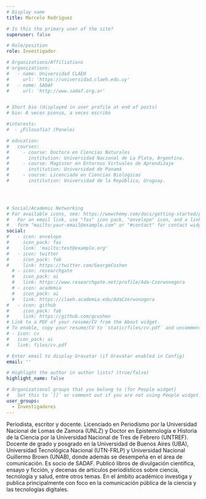 ```yaml
---
# Display name
title: Marcelo Rodríguez

# Is this the primary user of the site?
superuser: false

# Role/position
role: Investigador

# Organizations/Affiliations
# organizations:
#   - name: Universidad CLAEH
#     url: 'https://universidad.claeh.edu.uy'
#   - name: SADAF
#     url: 'http://www.sadaf.org.ar'


# Short bio (displayed in user profile at end of posts)
# bio: A veces pienso, a veces escribo

#interests:
#  - ¿Filosofía? (Ponele)

# education:
#   courses:
#     - course: Doctora en Ciencias Naturales     
#       institution: Universidad Nacional de La Plata, Argentina. 
#     - course: Magíster en Entornos Virtuales de Aprendizaje     
#       institution: Universidad de Panamá
#     - course: Licenciada en Ciencias Biológicas
#       institution: Universidad de la República, Uruguay.

    


# Social/Academic Networking
# For available icons, see: https://wowchemy.com/docs/getting-started/page-builder/#icons
#   For an email link, use "fas" icon pack, "envelope" icon, and a link in the
#   form "mailto:your-email@example.com" or "#contact" for contact widget.
social:
#   - icon: envelope
#     icon_pack: fas
#     link: 'mailto:test@example.org'
#   - icon: twitter
#     icon_pack: fab
#     link: https://twitter.com/GeorgeCushen
  # - icon: researchgate
  #   icon_pack: ai
  #   link: https://www.researchgate.net/profile/Ada-Czerwonogora
  # - icon: academia
  #   icon_pack: ai
  #   link: https://claeh.academia.edu/AdaCzerwonogora
#   - icon: github
#     icon_pack: fab
#     link: https://github.com/gcushen
# Link to a PDF of your resume/CV from the About widget.
# To enable, copy your resume/CV to `static/files/cv.pdf` and uncomment the lines below.
# - icon: cv
#   icon_pack: ai
#   link: files/cv.pdf

# Enter email to display Gravatar (if Gravatar enabled in Config)
email: ''

# Highlight the author in author lists? (true/false)
highlight_name: false

# Organizational groups that you belong to (for People widget)
#   Set this to `[]` or comment out if you are not using People widget.
user_groups:
  - Investigadores
---
```


Periodista, escritor y docente. Licenciado en Periodismo por la Universidad Nacional de Lomas de Zamora (UNLZ) y Doctor en Epistemología e Historia de la Ciencia por la Universidad Nacional de Tres de Febrero (UNTREF). Docente de grado y posgrado en la Universidad de Buenos Aires (UBA), Universidad Tecnológica Nacional (UTN-FRLP) y Universidad Nacional Guillermo Brown (UNAB), donde además se desempeña en el área de comunicación. Es socio de SADAF. Publicó libros de divulgación científica, ensayo y ficción, y decenas de artículos periodísticos sobre ciencia, tecnología y salud, entre otros temas. En el ámbito académico investiga y publica principalmente con foco en la comunicación pública de la ciencia y las tecnologías digitales.